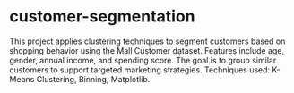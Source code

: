 # customer-segmentation
This project applies clustering techniques to segment customers based on shopping behavior using the Mall Customer dataset. Features include age, gender, annual income, and spending score. The goal is to group similar customers to support targeted marketing strategies.  Techniques used: K-Means Clustering, Binning, Matplotlib.
